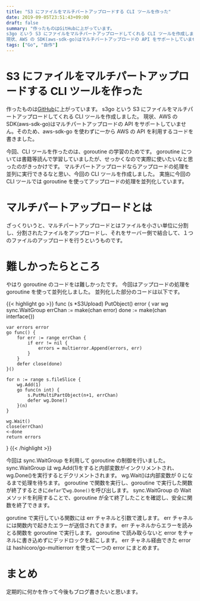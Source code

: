 ```yaml
---
title: "S3 にファイルをマルチパートアップロードする CLI ツールを作った"
date: 2019-09-05T23:51:43+09:00
draft: false
summary: "作ったものはGitHubに上がっています。
s3go という S3 にファイルをマルチパートアップロードしてくれる CLI ツールを作成しました。
現状、AWS の SDK(aws-sdk-go)はマルチパートアップロードの API をサポートしていません。そのため、aws-sdk-go を使わずに一から AWS の API を利用するコードを書きました。"
tags: ["Go", "自作"]
---
```


# S3 にファイルをマルチパートアップロードする CLI ツールを作った

作ったものは[GitHub](https://github.com/hikaru7719/s3go)に上がっています。
s3go という S3 にファイルをマルチパートアップロードしてくれる CLI ツールを作成しました。
現状、AWS の SDK(aws-sdk-go)はマルチパートアップロードの API をサポートしていません。そのため、aws-sdk-go を使わずに一から AWS の API を利用するコードを書きました。

今回、CLI ツールを作ったのは、goroutine の学習のためです。
goroutine については書籍等読んで学習していましたが、せっかくなので実際に使いたいなと思ったのがきっかけです。
マルチパートアップロードならアップロードの処理を並列に実行できるなと思い、今回の CLI ツールを作成しました。
実施に今回の CLI ツールでは goroutine を使ってアップロードの処理を並列化しています。

# マルチパートアップロードとは

ざっくりいうと、マルチパートアップロードとはファイルを小さい単位に分割し、分割されたファイルをアップロードし、それをサーバー側で結合して、１つのファイルのアップロードを行うというものです。

# 難しかったらところ

やはり goroutine のコードをは難しかったです。
今回はアップロードの処理を goroutine を使って並列化しました。
並列化した部分のコードは以下です。

{{< highlight go >}}
func (s \*S3Upload) PutObject() error {
var wg sync.WaitGroup
errChan := make(chan error)
done := make(chan interface{})

    var errors error
    go func() {
    	for err := range errChan {
    		if err != nil {
    			errors = multierror.Append(errors, err)
    		}
    	}
    	defer close(done)
    }()

    for n := range s.fileSlice {
    	wg.Add(1)
    	go func(n int) {
    		s.PutMultiPartObject(n+1, errChan)
    		defer wg.Done()
    	}(n)
    }

    wg.Wait()
    close(errChan)
    <-done
    return errors

}
{{< /highlight >}}

今回は sync.WaitGroup を利用して goroutine の制御を行いました。
sync.WaitGroup は wg.Add(1)をすると内部変数がインクリメントされ、wg.Done()を実行するとデクリメントされます。
wg.Wait()は内部変数が 0 になるまで処理を待ちます。
goroutine で関数を実行し、goroutine で実行した関数が終了するときに`defar`で`wg.Done()`を呼び出します。
sync.WaitGroup の Wait メソッドを利用することで、goroutine が全て終了したことを確認し、安全に関数を終了できます。

gorutine で実行している関数には err チャネルと引数で渡します。
err チャネルには関数内で起きたエラーが送信されてきます。
err チャネルからエラーを読みとる関数を goroutine で実行します。
goroutine で読み取らないと error をチャネルに書き込めずにデッドロックを起こします。
err チャネル経由できた error は hashicoro/go-multierrorr を使って一つの error にまとめます。

# まとめ

定期的に何かを作って今後もブログ書きたいと思います。
